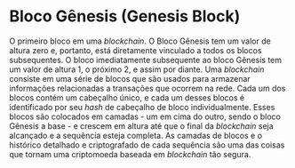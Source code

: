 # Bloco Gênesis (Genesis Block)

O primeiro bloco em uma _blockchain_. O Bloco Gênesis tem um valor de altura zero e, portanto, está diretamente vinculado a todos os blocos subsequentes. O bloco imediatamente subsequente ao bloco Gênesis tem um valor de altura 1, o próximo 2, e assim por diante. Uma _blockchain_ consiste em uma série de blocos que são usados para armazenar informações relacionadas a transações que ocorrem na rede. Cada um dos blocos contém um cabeçalho único, e cada um desses blocos é identificado por seu _hash_ de cabeçalho de bloco individualmente. Esses blocos são colocados em camadas - um em cima do outro, sendo o bloco Gênesis a base - e crescem em altura até que o final da _blockchain_ seja alcançado e a sequência esteja completa. As camadas de blocos e o histórico detalhado e criptografado de cada sequência são uma das coisas que tornam uma criptomoeda baseada em _blockchain_ tão segura.
